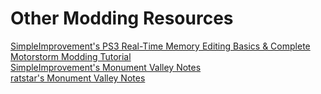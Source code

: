# Other Modding Resources
[SimpleImprovement's PS3 Real-Time Memory Editing Basics & Complete Motorstorm Modding Tutorial](https://youtu.be/l6gNzYxudXw)<br>
[SimpleImprovement's Monument Valley Notes](https://www.mediafire.com/file/dlsmym34k6pecbu/Motorstorm_Modding.rar/file)<br>
[ratstar's Monument Valley Notes](https://github.com/ratstarr/motorstorm-resources)
